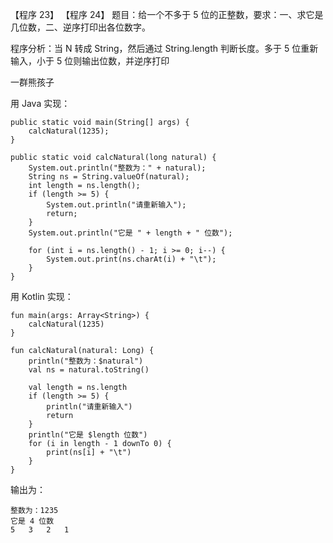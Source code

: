【程序 23】 【程序 24】 题目：给一个不多于 5 位的正整数，要求：一、求它是几位数，二、逆序打印出各位数字。

程序分析：当 N 转成 String，然后通过 String.length 判断长度。多于 5 位重新输入，小于 5 位则输出位数，并逆序打印

一群熊孩子

用 Java 实现：

```
public static void main(String[] args) {
    calcNatural(1235);
}

public static void calcNatural(long natural) {
    System.out.println("整数为：" + natural);
    String ns = String.valueOf(natural);
    int length = ns.length();
    if (length >= 5) {
        System.out.println("请重新输入");
        return;
    }
    System.out.println("它是 " + length + " 位数");

    for (int i = ns.length() - 1; i >= 0; i--) {
        System.out.print(ns.charAt(i) + "\t");
    }
}
```

用 Kotlin 实现：

```
fun main(args: Array<String>) {
    calcNatural(1235)
}

fun calcNatural(natural: Long) {
    println("整数为：$natural")
    val ns = natural.toString()

    val length = ns.length
    if (length >= 5) {
        println("请重新输入")
        return
    }
    println("它是 $length 位数")
    for (i in length - 1 downTo 0) {
        print(ns[i] + "\t")
    }
}
```

输出为：

```
整数为：1235
它是 4 位数
5	3	2	1	
```



